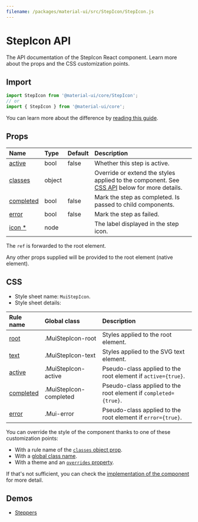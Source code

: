 ```yaml
---
filename: /packages/material-ui/src/StepIcon/StepIcon.js
---
```


<!--- This documentation is automatically generated, do not try to edit it. -->

# StepIcon API

<p class="description">The API documentation of the StepIcon React component. Learn more about the props and the CSS customization points.</p>

## Import

```js
import StepIcon from '@material-ui/core/StepIcon';
// or
import { StepIcon } from '@material-ui/core';
```

You can learn more about the difference by [reading this guide](/guides/minimizing-bundle-size/).



## Props

| Name | Type | Default | Description |
|:-----|:-----|:--------|:------------|
| <a class="anchor-link" id="props--active"></a><a href="#props--active" title="link to the prop on this page" class="prop-name">active</a> | <span class="prop-type">bool</span> | <span class="prop-default">false</span> | Whether this step is active. |
| <a class="anchor-link" id="props--classes"></a><a href="#props--classes" title="link to the prop on this page" class="prop-name">classes</a> | <span class="prop-type">object</span> |  | Override or extend the styles applied to the component. See [CSS API](#css) below for more details. |
| <a class="anchor-link" id="props--completed"></a><a href="#props--completed" title="link to the prop on this page" class="prop-name">completed</a> | <span class="prop-type">bool</span> | <span class="prop-default">false</span> | Mark the step as completed. Is passed to child components. |
| <a class="anchor-link" id="props--error"></a><a href="#props--error" title="link to the prop on this page" class="prop-name">error</a> | <span class="prop-type">bool</span> | <span class="prop-default">false</span> | Mark the step as failed. |
| <a class="anchor-link" id="props--icon"></a><a href="#props--icon" title="link to the prop on this page" class="prop-name required">icon&nbsp;*</a> | <span class="prop-type">node</span> |  | The label displayed in the step icon. |

The `ref` is forwarded to the root element.

Any other props supplied will be provided to the root element (native element).

## CSS

- Style sheet name: `MuiStepIcon`.
- Style sheet details:

| Rule name | Global class | Description |
|:-----|:-------------|:------------|
| <a class="anchor-link" title="link to the rule name on this page" id="css--root"></a><a href="#css--root" class="prop-name">root</a> | <span class="prop-name">.MuiStepIcon-root</span> | Styles applied to the root element.
| <a class="anchor-link" title="link to the rule name on this page" id="css--text"></a><a href="#css--text" class="prop-name">text</a> | <span class="prop-name">.MuiStepIcon-text</span> | Styles applied to the SVG text element.
| <a class="anchor-link" title="link to the rule name on this page" id="css--active"></a><a href="#css--active" class="prop-name">active</a> | <span class="prop-name">.MuiStepIcon-active</span> | Pseudo-class applied to the root element if `active={true}`.
| <a class="anchor-link" title="link to the rule name on this page" id="css--completed"></a><a href="#css--completed" class="prop-name">completed</a> | <span class="prop-name">.MuiStepIcon-completed</span> | Pseudo-class applied to the root element if `completed={true}`.
| <a class="anchor-link" title="link to the rule name on this page" id="css--error"></a><a href="#css--error" class="prop-name">error</a> | <span class="prop-name">.Mui-error</span> | Pseudo-class applied to the root element if `error={true}`.

You can override the style of the component thanks to one of these customization points:

- With a rule name of the [`classes` object prop](/customization/components/#overriding-styles-with-classes).
- With a [global class name](/customization/components/#overriding-styles-with-global-class-names).
- With a theme and an [`overrides` property](/customization/globals/#css).

If that's not sufficient, you can check the [implementation of the component](https://github.com/mui-org/material-ui/blob/master/packages/material-ui/src/StepIcon/StepIcon.js) for more detail.

## Demos

- [Steppers](/components/steppers/)

